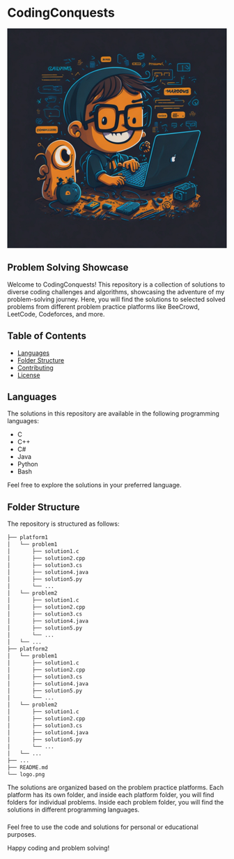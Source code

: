 # CodingConquests

![CodingConquests Logo](logo.png)

## Problem Solving Showcase

Welcome to CodingConquests! This repository is a collection of solutions to diverse coding challenges and algorithms, showcasing the adventure of my problem-solving journey. Here, you will find the solutions to selected solved problems from different problem practice platforms like BeeCrowd, LeetCode, Codeforces, and more.

## Table of Contents

- [Languages](#languages)
- [Folder Structure](#folder-structure)
- [Contributing](#contributing)
- [License](#license)

## Languages

The solutions in this repository are available in the following programming languages:

- C
- C++
- C#
- Java
- Python
- Bash

Feel free to explore the solutions in your preferred language.

## Folder Structure

The repository is structured as follows:

```
├── platform1
│   └── problem1
│       ├── solution1.c
│       ├── solution2.cpp
│       ├── solution3.cs
│       ├── solution4.java
│       ├── solution5.py
│       └── ...
│   └── problem2
│       ├── solution1.c
│       ├── solution2.cpp
│       ├── solution3.cs
│       ├── solution4.java
│       ├── solution5.py
│       └── ...
│   └── ...
├── platform2
│   └── problem1
│       ├── solution1.c
│       ├── solution2.cpp
│       ├── solution3.cs
│       ├── solution4.java
│       ├── solution5.py
│       └── ...
│   └── problem2
│       ├── solution1.c
│       ├── solution2.cpp
│       ├── solution3.cs
│       ├── solution4.java
│       ├── solution5.py
│       └── ...
│   └── ...
├── ...
├── README.md
└── logo.png
```

The solutions are organized based on the problem practice platforms. Each platform has its own folder, and inside each platform folder, you will find folders for individual problems. Inside each problem folder, you will find the solutions in different programming languages.

###

Feel free to use the code and solutions for personal or educational purposes.

Happy coding and problem solving!
